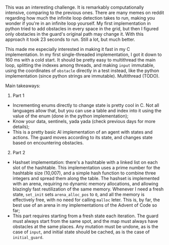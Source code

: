 This was an interesting challenge. It is remarkably computationally intensive, comparing to the previous ones. There are many memes on reddit regarding how much the infinite loop detection takes to run, making you wonder if you're in an infinite loop yourself. My first implementation in python tried to add obstacles in every space in the grid, but then I figured only obstacles in the guard's original path may change it. With this approach it took 23 seconds to run. Still a lot, but much better.

This made me especially interested in making it fast in my C implementation. In my first single-threaded implementation, I got it down to 160 ms with a cold start. It should be pretty easy to multithread the main loop, splitting the indexes among threads, and making `input` immutable, using the coordinates of `obstacle` directly in a test instead, like the python implementation (since python strings are immutable). Multithread (TODO).

Main takeaways:
1. Part 1
- Incrementing enums directly to change state is pretty cool in C. Not all languages allow that, but you can use a table and index into it using the value of the enum (done in the python implementation);
- Know your data, sentinels, yada yada (check previous days for more details);
- This is a pretty basic AI implementation of an agent with states and actions. The guard moves according to its state, and changes state based on encountering obstacles.
2. Part 2
- Hashset implementation: there's a hashtable with a linked list on each slot of the hashtable. This implementation uses a prime number for the hashtable size (10,007), and a simple hash function to combine three integers and spread them along the table. The hashset is implemented with an arena, requiring no dynamic memory allocations, and allowing blazingly fast reutilization of the same memory. Whenever I need a fresh state, `set_init` sets `arena_alloc_pos` to `0`, and all the memory is effectively free, with no need for calling `malloc` leter. This is, by far, the best use of an arena in my implementations of the Advent of Code so far;
- This part requires starting from a fresh state each iteration. The guard must always start from the same spot, and the map must always have obstacles at the same places. Any mutation must be undone, as is the case of `input`, and initial state should be cached, as is the case of `initial_guard`.
